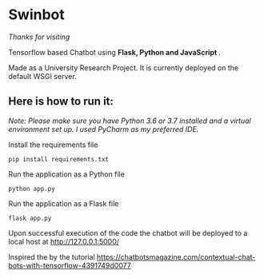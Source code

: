 # Swinbot
*Thanks for visiting*

Tensorflow based Chatbot using <strong>Flask, Python and JavaScript </strong>. 

Made as a University Research Project. It is currently deployed on the default WSGI server.

## Here is how to run it:

*Note: Please make sure you have Python 3.6 or 3.7 installed and a virtual environment set up. I used PyCharm as my preferred IDE.*

Install the requirements file

```
pip install requirements.txt
```

Run the application as a Python file

```
python app.py
```

Run the application as a Flask file

```
flask app.py
```
Upon successful execution of the code the chatbot will be deployed to a local host at  http://127.0.0.1:5000/

Inspired the by the tutorial
https://chatbotsmagazine.com/contextual-chat-bots-with-tensorflow-4391749d0077

